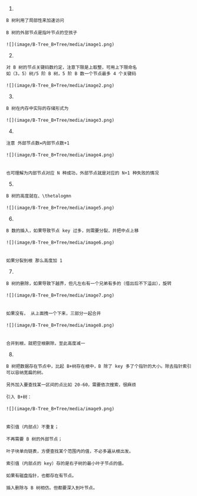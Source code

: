 1.

    B 树利用了局部性来加速访问

    B 树的外部节点是指叶节点的空孩子

    ![](image/B-Tree_B+Tree/media/image1.png)


2.

    对 B 树的节点关键码数约定，注意下限是上取整，可用上下限命名
    如（3，5）树/5 阶 B 树，5 阶 B 数一个节点最多 4 个关键码

    ![](image/B-Tree_B+Tree/media/image2.png)


3.

    B 树在内存中实际的存储形式为

    ![](image/B-Tree_B+Tree/media/image3.png)


4.

    注意 外部节点数=内部节点数+1

    ![](image/B-Tree_B+Tree/media/image4.png)


    也可理解为内部节点对应 N 种成功，外部节点就是对应的 N+1 种失败的情况

5.

    B 树的高度就在、\thetalogmn

    ![](image/B-Tree_B+Tree/media/image5.png)


6.

    B 数的插入，如果导致节点 key 过多，则需要分裂，并把中点上移

    ![](image/B-Tree_B+Tree/media/image6.png)


    如果分裂到根 那么高度加 1

7.

    B 树的删除，如果导致下越界，但凡左右有一个兄弟有多的（借出后不下溢出），旋转

    ![](image/B-Tree_B+Tree/media/image7.png)


    如果没有， 从上面拽一个下来，三部分一起合并

    ![](image/B-Tree_B+Tree/media/image8.png)


    合并到根，就把空根删除，至此高度减一

8.

    B 树把数据存在节点中，比起 B+树存在根中，B 除了 key 多了个指针的大小。除去指针索引可以容纳宽扁的树。

    另外加入要查找某一区间的点比如 20-60，需要依次搜索，很麻烦

    引入 B+树：

    ![](image/B-Tree_B+Tree/media/image9.png)


    索引值（内部点）不重复；

    不再需要 B 树的外部节点；

    叶子块单向链表，方便查找某个范围内的值，不必多遍从根出发。

    索引值（内部点的 key）存的是右子树的最小叶子节点的值。

    如果有磁盘指针，也都存在有节点。

    插入删除与 B 树相仿。但都要深入到叶节点。
